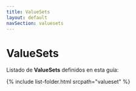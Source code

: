 ```yaml
---
title: ValueSets
layout: default
navSection: valuesets
---
```

# ValueSets

Listado de **ValueSets** definidos en esta guía:

{% include list-folder.html srcpath="valueset" %}